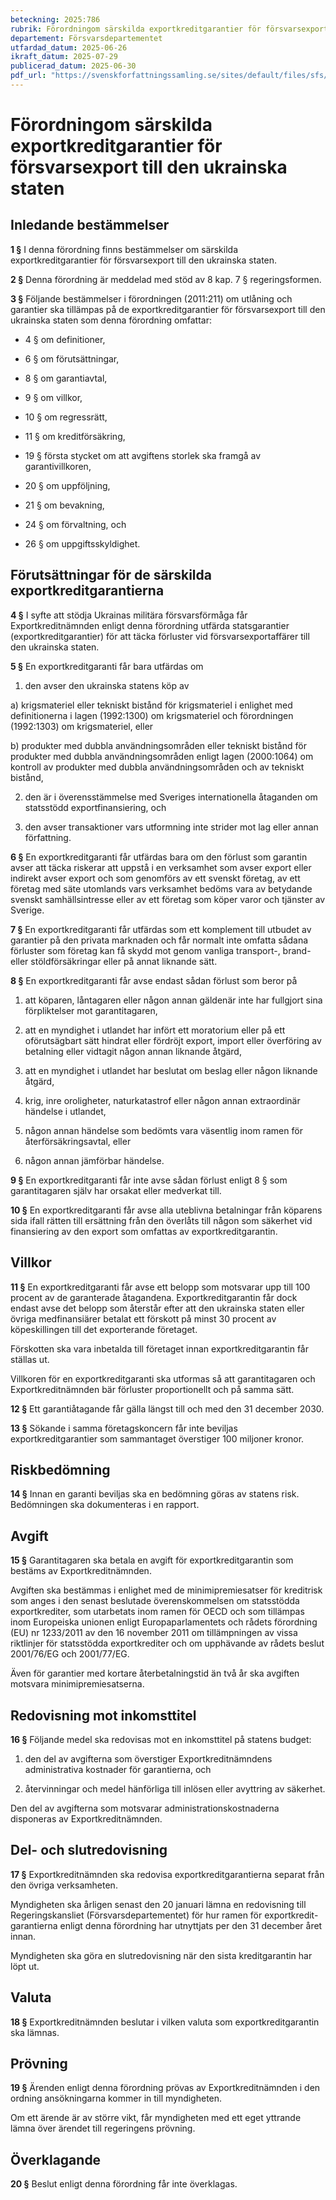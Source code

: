 ```yaml
---
beteckning: 2025:786
rubrik: Förordningom särskilda exportkreditgarantier för försvarsexport till den ukrainska staten
departement: Försvarsdepartementet
utfardad_datum: 2025-06-26
ikraft_datum: 2025-07-29
publicerad_datum: 2025-06-30
pdf_url: "https://svenskforfattningssamling.se/sites/default/files/sfs/2025-06/SFS2025-786.pdf"
---
```


# Förordningom särskilda exportkreditgarantier för försvarsexport till den ukrainska staten

## Inledande bestämmelser

**1 §** I denna förordning finns bestämmelser om särskilda exportkreditgarantier för försvarsexport till den ukrainska staten.

**2 §** Denna förordning är meddelad med stöd av 8 kap. 7 § regeringsformen.

**3 §** Följande bestämmelser i förordningen (2011:211) om utlåning och garantier ska tillämpas på de exportkreditgarantier för försvarsexport till den ukrainska staten som denna förordning omfattar:

- 4 § om definitioner,

- 6 § om förutsättningar,

- 8 § om garantiavtal,

- 9 § om villkor,

- 10 § om regressrätt,

- 11 § om kreditförsäkring,

- 19 § första stycket om att avgiftens storlek ska framgå av garantivillkoren,

- 20 § om uppföljning,

- 21 § om bevakning,

- 24 § om förvaltning, och

- 26 § om uppgiftsskyldighet.

## Förutsättningar för de särskilda exportkreditgarantierna

**4 §** I syfte att stödja Ukrainas militära försvarsförmåga får Exportkreditnämnden enligt denna förordning utfärda statsgarantier (exportkreditgarantier) för att täcka förluster vid försvarsexportaffärer till den ukrainska staten.

**5 §** En exportkreditgaranti får bara utfärdas om

1. den avser den ukrainska statens köp av

a) krigsmateriel eller tekniskt bistånd för krigsmateriel i enlighet med definitionerna i lagen (1992:1300) om krigsmateriel och förordningen (1992:1303) om krigsmateriel, eller

b) produkter med dubbla användningsområden eller tekniskt bistånd för produkter med dubbla användningsområden enligt lagen (2000:1064) om kontroll av produkter med dubbla användningsområden och av tekniskt bistånd,

2. den är i överensstämmelse med Sveriges internationella åtaganden om statsstödd exportfinansiering, och

3. den avser transaktioner vars utformning inte strider mot lag eller annan författning.

**6 §** En exportkreditgaranti får utfärdas bara om den förlust som garantin avser att täcka riskerar att uppstå i en verksamhet som avser export eller indirekt avser export och som genomförs av ett svenskt företag, av ett företag med säte utomlands vars verksamhet bedöms vara av betydande svenskt samhällsintresse eller av ett företag som köper varor och tjänster av Sverige.

**7 §** En exportkreditgaranti får utfärdas som ett komplement till utbudet av garantier på den privata marknaden och får normalt inte omfatta sådana förluster som företag kan få skydd mot genom vanliga transport-, brand- eller stöldförsäkringar eller på annat liknande sätt.

**8 §** En exportkreditgaranti får avse endast sådan förlust som beror på

1. att köparen, låntagaren eller någon annan gäldenär inte har fullgjort sina förpliktelser mot garantitagaren,

2. att en myndighet i utlandet har infört ett moratorium eller på ett oförutsägbart sätt hindrat eller fördröjt export, import eller överföring av betalning eller vidtagit någon annan liknande åtgärd,

3. att en myndighet i utlandet har beslutat om beslag eller någon liknande åtgärd,

4. krig, inre oroligheter, naturkatastrof eller någon annan extraordinär händelse i utlandet,

5. någon annan händelse som bedömts vara väsentlig inom ramen för återförsäkringsavtal, eller

6. någon annan jämförbar händelse.

**9 §** En exportkreditgaranti får inte avse sådan förlust enligt 8 § som garantitagaren själv har orsakat eller medverkat till.

**10 §** En exportkreditgaranti får avse alla uteblivna betalningar från köparens sida ifall rätten till ersättning från den överlåts till någon som säkerhet vid finansiering av den export som omfattas av exportkreditgarantin.

## Villkor

**11 §** En exportkreditgaranti får avse ett belopp som motsvarar upp till 100 procent av de garanterade åtagandena. Exportkreditgarantin får dock endast avse det belopp som återstår efter att den ukrainska staten eller övriga medfinansiärer betalat ett förskott på minst 30 procent av köpeskillingen till det exporterande företaget.

Förskotten ska vara inbetalda till företaget innan exportkreditgarantin får ställas ut.

Villkoren för en exportkreditgaranti ska utformas så att garantitagaren och Exportkreditnämnden bär förluster proportionellt och på samma sätt.

**12 §** Ett garantiåtagande får gälla längst till och med den 31 december 2030.

**13 §** Sökande i samma företagskoncern får inte beviljas exportkreditgarantier som sammantaget överstiger 100 miljoner kronor.

## Riskbedömning

**14 §** Innan en garanti beviljas ska en bedömning göras av statens risk. Bedömningen ska dokumenteras i en rapport.

## Avgift

**15 §** Garantitagaren ska betala en avgift för exportkreditgarantin som bestäms av Exportkreditnämnden.

Avgiften ska bestämmas i enlighet med de minimipremiesatser för kreditrisk som anges i den senast beslutade överenskommelsen om statsstödda exportkrediter, som utarbetats inom ramen för OECD och som tillämpas inom Europeiska unionen enligt Europaparlamentets och rådets förordning (EU) nr 1233/2011 av den 16 november 2011 om tillämpningen av vissa riktlinjer för statsstödda exportkrediter och om upphävande av rådets beslut 2001/76/EG och 2001/77/EG.

Även för garantier med kortare återbetalningstid än två år ska avgiften motsvara minimipremiesatserna.

## Redovisning mot inkomsttitel

**16 §** Följande medel ska redovisas mot en inkomsttitel på statens budget:

1. den del av avgifterna som överstiger Exportkreditnämndens administrativa kostnader för garantierna, och

2. återvinningar och medel hänförliga till inlösen eller avyttring av säkerhet.

Den del av avgifterna som motsvarar administrationskostnaderna disponeras av Exportkreditnämnden.

## Del- och slutredovisning

**17 §** Exportkreditnämnden ska redovisa exportkreditgarantierna separat från den övriga verksamheten.

Myndigheten ska årligen senast den 20 januari lämna en redovisning till Regeringskansliet (Försvarsdepartementet) för hur ramen för exportkredit-garantierna enligt denna förordning har utnyttjats per den 31 december året innan.

Myndigheten ska göra en slutredovisning när den sista kreditgarantin har löpt ut.

## Valuta

**18 §** Exportkreditnämnden beslutar i vilken valuta som exportkreditgarantin ska lämnas.

## Prövning

**19 §** Ärenden enligt denna förordning prövas av Exportkreditnämnden i den ordning ansökningarna kommer in till myndigheten.

Om ett ärende är av större vikt, får myndigheten med ett eget yttrande lämna över ärendet till regeringens prövning.

## Överklagande

**20 §** Beslut enligt denna förordning får inte överklagas.